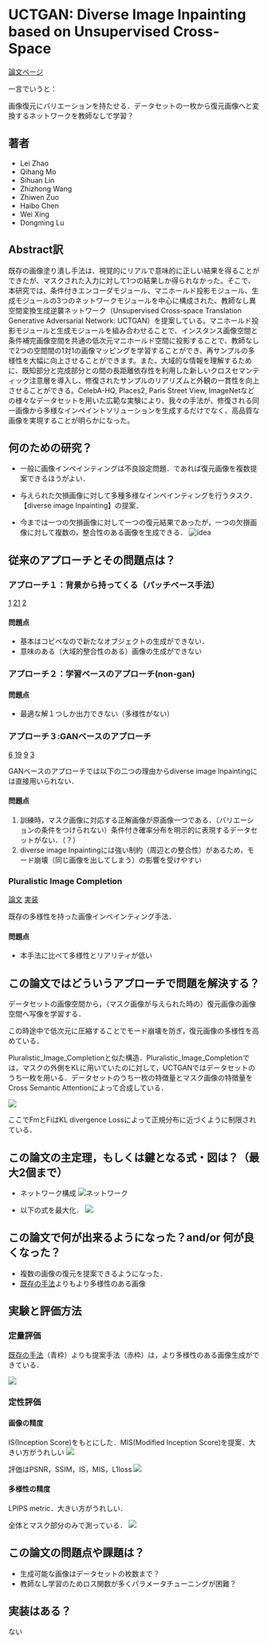 # UCTGAN: Diverse Image Inpainting based on Unsupervised Cross-Space

[論文ページ](https://openaccess.thecvf.com/content_CVPR_2020/html/Zhao_UCTGAN_Diverse_Image_Inpainting_Based_on_Unsupervised_Cross-Space_Translation_CVPR_2020_paper.html)  


一言でいうと：

画像復元にバリエーションを持たせる．データセットの一枚から復元画像へと変換するネットワークを教師なしで学習？


## 著者
- Lei Zhao
- Qihang Mo
- Sihuan Lin
- Zhizhong Wang
- Zhiwen Zuo
- Haibo Chen
- Wei Xing
- Dongming Lu

## Abstract訳

既存の画像塗り潰し手法は、視覚的にリアルで意味的に正しい結果を得ることができたが、マスクされた入力に対して1つの結果しか得られなかった。そこで、本研究では、条件付きエンコーダモジュール、マニホールド投影モジュール、生成モジュールの3つのネットワークモジュールを中心に構成された、教師なし異空間変換生成逆襲ネットワーク（Unsupervised Cross-space Translation Generative Adversarial Network: UCTGAN）を提案している。マニホールド投影モジュールと生成モジュールを組み合わせることで、インスタンス画像空間と条件補完画像空間を共通の低次元マニホールド空間に投影することで、教師なしで2つの空間間の1対1の画像マッピングを学習することができ、再サンプルの多様性を大幅に向上させることができます。また、大域的な情報を理解するために、既知部分と完成部分との間の長距離依存性を利用した新しいクロスセマンティック注意層を導入し、修復されたサンプルのリアリズムと外観の一貫性を向上させることができる。CelebA-HQ, Places2, Paris Street View, ImageNetなどの様々なデータセットを用いた広範な実験により、我々の手法が、修復される同一画像から多様なインペイントソリューションを生成するだけでなく、高品質な画像を実現することが明らかになった。

## 何のための研究？
* 一般に画像インペインティングは不良設定問題．であれば復元画像を複数提案できるほうがよい．

* 与えられた欠損画像に対して多種多様なインペインティングを行うタスク．【diverse image Inpainting】の提案．

* 今までは一つの欠損画像に対して一つの復元結果であったが，一つの欠損画像に対して複数の，整合性のある画像を生成できる．
![idea](https://i.gyazo.com/71f36b76a3605c359b05df53ab970ddf.png)

## 従来のアプローチとその問題点は？

### アプローチ１：背景から持ってくる（パッチベース手法）
[1](https://gfx.cs.princeton.edu/pubs/Barnes_2009_PAR/)
[21](http://www.olivier-augereau.com/docs/2004JGraphToolsTelea.pdf)
[2](https://www.math.ucla.edu/~lvese/PAPERS/01217265.pdf)


#### 問題点
* 基本はコピペなので新たなオブジェクトの生成ができない．
* 意味のある（大域的整合性のある）画像の生成ができない

### アプローチ２：学習ベースのアプローチ(non-gan)

#### 問題点
* 最適な解１つしか出力できない（多様性がない）

### アプローチ３:GANベースのアプローチ

[6](https://papers.nips.cc/paper/2014/hash/5ca3e9b122f61f8f06494c97b1afccf3-Abstract.html)
[19](https://papers.nips.cc/paper/2015/hash/8d55a249e6baa5c06772297520da2051-Abstract.html)
[9](https://arxiv.org/abs/1710.10196)
[3](https://arxiv.org/abs/1809.11096)

GANベースのアプローチでは以下の二つの理由からdiverse image Inpaintingには直接用いられない．

#### 問題点
1. 訓練時，マスク画像に対応する正解画像が原画像一つである．（バリエーションの条件をつけられない）条件付き確率分布を明示的に表現するデータセットがない．（？）
2. diverse image Inpaintingには強い制約（周辺との整合性）があるため，モード崩壊（同じ画像を出してしまう）の影響を受けやすい


### Pluralistic Image Completion
[論文](https://arxiv.org/abs/1903.04227)
[実装](https://github.com/lyndonzheng/Pluralistic-Inpainting)


既存の多様性を持った画像インペインティング手法．

#### 問題点
* 本手法に比べて多様性とリアリティが低い

## この論文ではどういうアプローチで問題を解決する？
データセットの画像空間から，（マスク画像が与えられた時の）復元画像の画像空間へ写像を学習する．

この時途中で低次元に圧縮することでモード崩壊を防ぎ，復元画像の多様性を高めている．

Pluralistic_Image_Completionと似た構造．Pluralistic_Image_Completionでは，マスクの外側をKLに用いていたのに対して，UCTGANではデータセットのうち一枚を用いる．データセットのうち一枚の特徴量とマスク画像の特徴量をCross Semantic Attentionによって合成している．

![](https://i.gyazo.com/68171287f7fb2e142ebcd55800407107.png)

ここでFmとFiはKL divergence Lossによって正規分布に近づくように制限されている．

## この論文の主定理，もしくは鍵となる式・図は？（最大2個まで）

* ネットワーク構成
![ネットワーク](https://i.gyazo.com/44dfea2d35da13e13b3f88469065c2ea.png)

* 以下の式を最大化．
![](https://i.gyazo.com/89869bcf0594aea5b4c11896dd97bc95.png)


## この論文で何が出来るようになった？and/or 何が良くなった？　
* 複数の画像の復元を提案できるようになった．
* [既存の手法](https://arxiv.org/abs/1903.04227)よりもより多様性のある画像


## 実験と評価方法

### 定量評価
[既存の手法](https://arxiv.org/abs/1903.04227)（青枠）よりも提案手法（赤枠）は，より多様性のある画像生成ができている．

![](https://i.gyazo.com/5698a3ba332232602c6ced77da7e34b9.png)

### 定性評価
#### 画像の精度
IS(Inception Score)をもとにした．MIS(Modified Inception Score)を提案．大きい方がうれしい
![](https://i.gyazo.com/615151f909f8a6e80bb60f8549c7e8c6.png)

評価はPSNR，SSIM，IS，MIS，L1loss
![](https://i.gyazo.com/8191a48c20685de8b0a1f017742773af.png)

#### 多様性の精度
LPIPS metric．大きい方がうれしい．

全体とマスク部分のみで測っている．
![](https://i.gyazo.com/c6ab8dceab1ff04df48edc285732fbe4.png)

## この論文の問題点や課題は？
* 生成可能な画像はデータセットの枚数まで？
* 教師なし学習のためロス関数が多くパラメータチューニングが困難？


## 実装はある？
ない